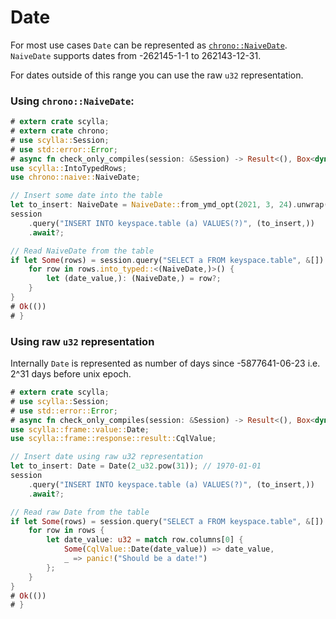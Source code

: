 # Date

For most use cases `Date` can be represented as 
[`chrono::NaiveDate`](https://docs.rs/chrono/0.4.19/chrono/naive/struct.NaiveDate.html).\
`NaiveDate` supports dates from -262145-1-1 to 262143-12-31.

For dates outside of this range you can use the raw `u32` representation.

### Using `chrono::NaiveDate`:
```rust
# extern crate scylla;
# extern crate chrono;
# use scylla::Session;
# use std::error::Error;
# async fn check_only_compiles(session: &Session) -> Result<(), Box<dyn Error>> {
use scylla::IntoTypedRows;
use chrono::naive::NaiveDate;

// Insert some date into the table
let to_insert: NaiveDate = NaiveDate::from_ymd_opt(2021, 3, 24).unwrap();
session
    .query("INSERT INTO keyspace.table (a) VALUES(?)", (to_insert,))
    .await?;

// Read NaiveDate from the table
if let Some(rows) = session.query("SELECT a FROM keyspace.table", &[]).await?.rows {
    for row in rows.into_typed::<(NaiveDate,)>() {
        let (date_value,): (NaiveDate,) = row?;
    }
}
# Ok(())
# }
```

### Using raw `u32` representation
Internally `Date` is represented as number of days since -5877641-06-23 i.e. 2^31 days before unix epoch.

```rust
# extern crate scylla;
# use scylla::Session;
# use std::error::Error;
# async fn check_only_compiles(session: &Session) -> Result<(), Box<dyn Error>> {
use scylla::frame::value::Date;
use scylla::frame::response::result::CqlValue;

// Insert date using raw u32 representation
let to_insert: Date = Date(2_u32.pow(31)); // 1970-01-01 
session
    .query("INSERT INTO keyspace.table (a) VALUES(?)", (to_insert,))
    .await?;

// Read raw Date from the table
if let Some(rows) = session.query("SELECT a FROM keyspace.table", &[]).await?.rows {
    for row in rows {
        let date_value: u32 = match row.columns[0] {
            Some(CqlValue::Date(date_value)) => date_value,
            _ => panic!("Should be a date!")
        };
    }
}
# Ok(())
# }
```